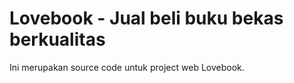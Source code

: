 # Lovebook - Jual beli buku bekas berkualitas

Ini merupakan source code untuk project web Lovebook.
